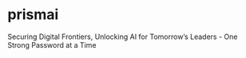 # prismai
Securing Digital Frontiers, Unlocking AI for Tomorrow’s Leaders - One Strong Password at a Time
